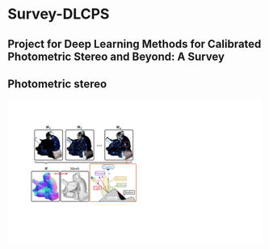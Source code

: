 # Survey-DLCPS

## Project for Deep Learning Methods for Calibrated Photometric Stereo and Beyond: A Survey

## Photometric stereo

<p align="center">
    <img src='imgs/ps.pdf' width="800" >
</p>
